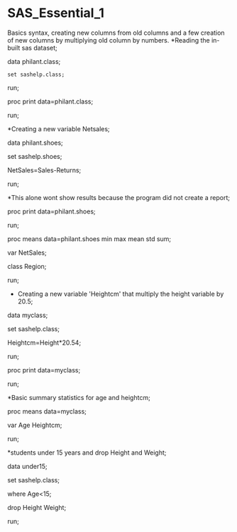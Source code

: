 # SAS_Essential_1
Basics syntax, creating new columns from old columns and a few creation of new columns by multiplying old column by numbers.
*Reading the in-built sas dataset; 

data philant.class;

	set sashelp.class;
	
run;

proc print data=philant.class;

run;



*Creating a new variable Netsales;

data philant.shoes;

set sashelp.shoes;

NetSales=Sales-Returns;

run;

*This alone wont show results because the program did not create a report;

proc print data=philant.shoes;

run;



proc means data=philant.shoes min max mean std sum;

var NetSales;

class Region;

run;





* Creating a new variable 'Heightcm' that multiply the height variable by 20.5;

data myclass;	

set sashelp.class;

Heightcm=Height*20.54;

run;



proc print data=myclass;

run;



*Basic summary statistics for age and heightcm;

proc means data=myclass;

var Age Heightcm;

run;



*students under 15 years and drop Height and Weight;

data under15;

set sashelp.class;

where Age<15;

drop Height Weight;

run;



